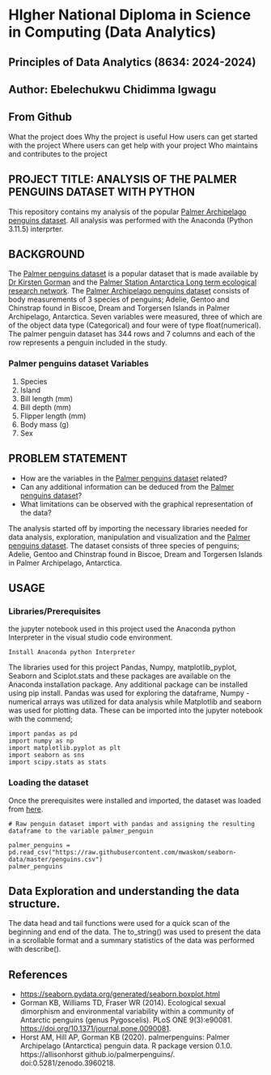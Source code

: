 
# HIgher National Diploma in Science in Computing (Data Analytics)
## Principles of Data Analytics (8634: 2024-2024)
## Author: Ebelechukwu Chidimma Igwagu

## From Github
What the project does
Why the project is useful
How users can get started with the project
Where users can get help with your project
Who maintains and contributes to the project

## PROJECT TITLE: ANALYSIS OF THE PALMER PENGUINS DATASET WITH PYTHON

This repository contains my analysis of the popular [Palmer Archipelago penguins dataset](https://raw.githubusercontent.com/mwaskom/seaborn-data/master/penguins.csv). All analysis was performed with the Anaconda (Python 3.11.5) interprter.

## BACKGROUND
The [Palmer penguins dataset](https://raw.githubusercontent.com/mwaskom/seaborn-data/master/penguins.csv) is a popular dataset that is made available by [Dr Kirsten Gorman](https://www.uaf.edu/cfos/people/faculty/detail/kristen-gorman.php) and the [Palmer Station Antarctica Long term ecological research network](https://pallter.marine.rutgers.edu/).
The  [Palmer Archipelago penguins dataset](https://raw.githubusercontent.com/mwaskom/seaborn-data/master/penguins.csv) consists of body measurements of 3 species of penguins; Adelie, Gentoo and Chinstrap found in Biscoe, Dream and Torgersen Islands in Palmer Archipelago, Antarctica. Seven variables were measured, three of which are of the object data type (Categorical) and four were of type float(numerical). The palmer penguin dataset has 344 rows and 7 columns and each of the row represents a penguin included in the study. 

### Palmer penguins dataset Variables
1. Species
2. Island
3. Bill length (mm)
4. Bill depth (mm)
5. Flipper length (mm)
6. Body mass (g)
7. Sex

## PROBLEM STATEMENT
- How are the variables in the  [Palmer penguins dataset](https://raw.githubusercontent.com/mwaskom/seaborn-data/master/penguins.csv) related?
- Can any additional information can be deduced from the [Palmer penguins dataset](https://raw.githubusercontent.com/mwaskom/seaborn-data/master/penguins.csv)?
- What limitations can be observed with the graphical representation of the data?


The analysis started off by importing the necessary libraries needed for data analysis, exploration, manipulation and visualization and the [Palmer penguins dataset](https://raw.githubusercontent.com/mwaskom/seaborn-data/master/penguins.csv).  The  dataset consists of three species of penguins; Adelie, Gentoo and Chinstrap found in Biscoe, Dream and Torgersen Islands in Palmer Archipelago, Antarctica.

## USAGE

### Libraries/Prerequisites
the jupyter notebook used in this project used the Anaconda python Interpreter  in the visual studio  code environment. 

```
Install Anaconda python Interpreter

```

The libraries used for this project Pandas, Numpy, matplotlib_pyplot, Seaborn and Sciplot.stats and these packages are available on the Anaconda installation package. Any additional package can be installed using pip install. Pandas was used for exploring the dataframe, Numpy - numerical arrays was utilized for data analysis while Matplotlib and seaborn was used for plotting data. These can be imported into the jupyter notebook with the commend;

```
import pandas as pd
import numpy as np
import matplotlib.pyplot as plt
import seaborn as sns
import scipy.stats as stats
```

### Loading the dataset

Once the prerequisites were installed and imported, the dataset was loaded from [here](https://raw.githubusercontent.com/mwaskom/seaborn-data/master/penguins.csv).

```
# Raw penguin dataset import with pandas and assigning the resulting dataframe to the variable palmer_penguin

palmer_penguins = pd.read_csv("https://raw.githubusercontent.com/mwaskom/seaborn-data/master/penguins.csv")
palmer_penguins
```

## Data Exploration and understanding the data structure.
The data head and tail functions were used for a quick scan of the beginning and end of the data. The to_string() was used to present the data in a scrollable format and a summary statistics of the data was performed with  describe().




## References

- https://seaborn.pydata.org/generated/seaborn.boxplot.html
- Gorman KB, Williams TD, Fraser WR (2014). Ecological sexual dimorphism and environmental variability within a community of Antarctic penguins (genus Pygoscelis). PLoS ONE 9(3):e90081. https://doi.org/10.1371/journal.pone.0090081.
- Horst AM, Hill AP, Gorman KB (2020). palmerpenguins: Palmer Archipelago (Antarctica) penguin data. R package version 0.1.0. https://allisonhorst github.io/palmerpenguins/. doi:0.5281/zenodo.3960218.



